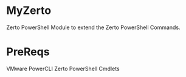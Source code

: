 MyZerto
=======

Zerto PowerShell Module to extend the Zerto PowerShell Commands.

PreReqs
=======

VMware PowerCLI
Zerto PowerShell Cmdlets
